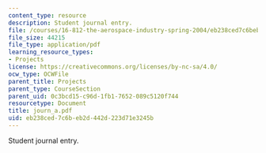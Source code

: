 ```yaml
---
content_type: resource
description: Student journal entry.
file: /courses/16-812-the-aerospace-industry-spring-2004/eb238ced7c6beb2d442d223d71e3245b_journ_a.pdf
file_size: 44215
file_type: application/pdf
learning_resource_types:
- Projects
license: https://creativecommons.org/licenses/by-nc-sa/4.0/
ocw_type: OCWFile
parent_title: Projects
parent_type: CourseSection
parent_uid: 0c3bcd15-c96d-1fb1-7652-089c5120f744
resourcetype: Document
title: journ_a.pdf
uid: eb238ced-7c6b-eb2d-442d-223d71e3245b
---
```

Student journal entry.
